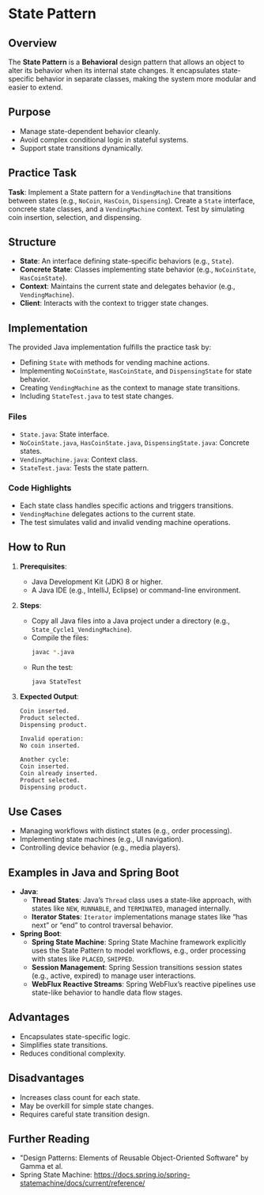# State Pattern

## Overview
The **State Pattern** is a **Behavioral** design pattern that allows an object to alter its behavior when its internal state changes. It encapsulates state-specific behavior in separate classes, making the system more modular and easier to extend.

## Purpose
- Manage state-dependent behavior cleanly.
- Avoid complex conditional logic in stateful systems.
- Support state transitions dynamically.

## Practice Task
**Task**: Implement a State pattern for a `VendingMachine` that transitions between states (e.g., `NoCoin`, `HasCoin`, `Dispensing`). Create a `State` interface, concrete state classes, and a `VendingMachine` context. Test by simulating coin insertion, selection, and dispensing.

## Structure
- **State**: An interface defining state-specific behaviors (e.g., `State`).
- **Concrete State**: Classes implementing state behavior (e.g., `NoCoinState`, `HasCoinState`).
- **Context**: Maintains the current state and delegates behavior (e.g., `VendingMachine`).
- **Client**: Interacts with the context to trigger state changes.

## Implementation
The provided Java implementation fulfills the practice task by:
- Defining `State` with methods for vending machine actions.
- Implementing `NoCoinState`, `HasCoinState`, and `DispensingState` for state behavior.
- Creating `VendingMachine` as the context to manage state transitions.
- Including `StateTest.java` to test state changes.

### Files
- `State.java`: State interface.
- `NoCoinState.java`, `HasCoinState.java`, `DispensingState.java`: Concrete states.
- `VendingMachine.java`: Context class.
- `StateTest.java`: Tests the state pattern.

### Code Highlights
- Each state class handles specific actions and triggers transitions.
- `VendingMachine` delegates actions to the current state.
- The test simulates valid and invalid vending machine operations.

## How to Run
1. **Prerequisites**:
   - Java Development Kit (JDK) 8 or higher.
   - A Java IDE (e.g., IntelliJ, Eclipse) or command-line environment.

2. **Steps**:
   - Copy all Java files into a Java project under a directory (e.g., `State_Cycle1_VendingMachine`).
   - Compile the files:
     ```bash
     javac *.java
     ```
   - Run the test:
     ```bash
     java StateTest
     ```

3. **Expected Output**:
   ```
   Coin inserted.
   Product selected.
   Dispensing product.

   Invalid operation:
   No coin inserted.

   Another cycle:
   Coin inserted.
   Coin already inserted.
   Product selected.
   Dispensing product.
   ```

## Use Cases
- Managing workflows with distinct states (e.g., order processing).
- Implementing state machines (e.g., UI navigation).
- Controlling device behavior (e.g., media players).

## Examples in Java and Spring Boot
- **Java**:
  - **Thread States**: Java’s `Thread` class uses a state-like approach, with states like `NEW`, `RUNNABLE`, and `TERMINATED`, managed internally.
  - **Iterator States**: `Iterator` implementations manage states like “has next” or “end” to control traversal behavior.
- **Spring Boot**:
  - **Spring State Machine**: Spring State Machine framework explicitly uses the State Pattern to model workflows, e.g., order processing with states like `PLACED`, `SHIPPED`.
  - **Session Management**: Spring Session transitions session states (e.g., active, expired) to manage user interactions.
  - **WebFlux Reactive Streams**: Spring WebFlux’s reactive pipelines use state-like behavior to handle data flow stages.

## Advantages
- Encapsulates state-specific logic.
- Simplifies state transitions.
- Reduces conditional complexity.

## Disadvantages
- Increases class count for each state.
- May be overkill for simple state changes.
- Requires careful state transition design.

## Further Reading
- "Design Patterns: Elements of Reusable Object-Oriented Software" by Gamma et al.
- Spring State Machine: https://docs.spring.io/spring-statemachine/docs/current/reference/